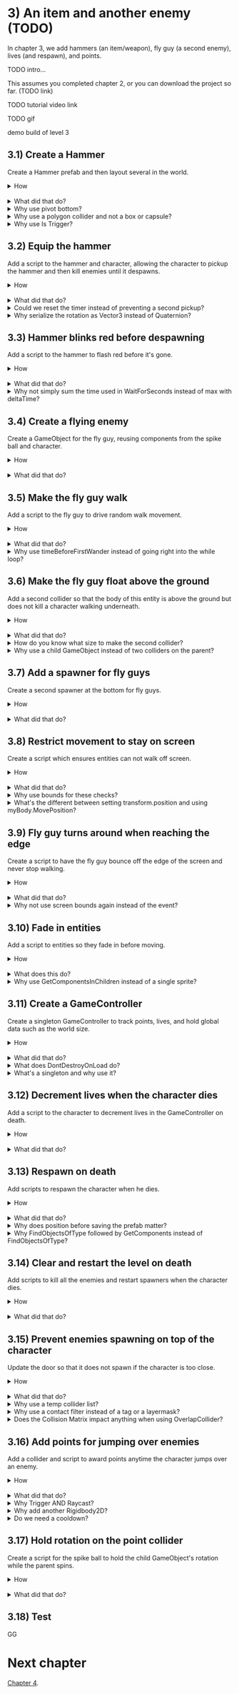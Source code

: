 # 3) An item and another enemy (TODO)

In chapter 3, we add hammers (an item/weapon), fly guy (a second enemy), lives (and respawn), and points. 

TODO intro...

This assumes you completed chapter 2, or you can download the project so far. (TODO link)

TODO tutorial video link

TODO gif

demo build of level 3


## 3.1) Create a Hammer

Create a Hammer prefab and then layout several in the world.

<details><summary>How</summary>

 - Change the sprite's pivot to Bottom. We are using **Hammer**.
 - Add to the world and scale (to about .2).
 - Add a **PolygonCollider2D**:
   - Check Is Trigger.
 - Create a prefab.
 - Add several Hammers and lay them out for the level.

<hr></details><br>
<details><summary>What did that do?</summary>

We sized the hammer to be about as large as the character.  You could go larger or smaller if you think that looks better.  

However we are using a polygon collider, which outlines the sprite art. In order for the hammer to kill an enemy later on, the hammer needs to make contact with the enemy before the character's body does.  If the hammer is too small, the character may start dieing instead.

<img src="http://i.imgur.com/mfrIum0.png" width=300px /> 

3 were placed around the level.  Add as many as you'd like, but when positioning be sure that the hammer is in a location the player can get too.  It's frustrating for players if they see a hammer but can't ever reach it.

Picking up the hammer and killing enemies with it is covered in the next sections.

<hr></details>
<details><summary>Why use pivot bottom?</summary>

We will be equipting the hammer on the character and have him swing.  Moving the pivot point to bottom sets it to approximitally where the character will grip the hammer.  

When rotating the hammer for a swing, the bottom pivot causes the bottom of the handle to keep its position while the hammer's head swings.  The default middle pivot would create equal motion at the hammer's head and the base of the hammer's handle.

<img src="http://i.imgur.com/UUoyqJ3.gif" width=300px />

<hr></details>
<details><summary>Why use a polygon collider and not a box or capsule?</summary>

You could.  

The hammer's shape does not match either a Box or Capsule collider.  If you were to use one of those, the difference between the collider and the sprite art could be great enough that collisions in the game feel wrong.  e.g. you may miss picking up a hammer you thought you got or not kill an enemy you clearly hit.

The hammer's shape could be approximated well by using 2 box colliders.  A polygon collider does require more processing time, although not a significant difference, so this may be a potential optimization worth the tradeoff sacraficing some percision on collisions.  

<hr></details>
<details><summary>Why use Is Trigger?</summary>

When the character jumps for the hammer to pick it up, we do not want the character to bounce off of it.  The collider used on the hammer when the hammer is a pick up item shouldn't respond to anything expect equipting when the character touches it.  This is best achieved with 'Is Trigger'.

<hr></details>


## 3.2) Equip the hammer

Add a script to the hammer and character, allowing the character to pickup the hammer and then kill enemies until it despawns.

<details><summary>How</summary>

 - Create script Code/Components/Weapons/**WeaponHolder**:

```csharp
using UnityEngine;

public class WeaponHolder : MonoBehaviour
{
  public GameObject currentWeapon;
}
```

 - Add **WeaponHolder** to the character.
 - Create script Code/Components/Weapon/**Hammer**:

```csharp
using UnityEngine;

public class Hammer : MonoBehaviour
{
  [SerializeField]
  Vector2 positionWhenEquip = new Vector2(.214f, .17f);

  [SerializeField]
  Vector3 rotationWhenEquipInEuler = new Vector3(0, 0, -90);

  [SerializeField]
  MonoBehaviour[] componentListToEnableOnEquip;

  WeaponHolder currentHolder;

  protected void OnDestroy()
  {
    if(currentHolder != null)
    {
      currentHolder.currentWeapon = null;
    }
  }

  protected void OnTriggerEnter2D(
    Collider2D collision)
  {
    WeaponHolder holder = collision.GetComponent<WeaponHolder>();
    if(holder != null && currentHolder == null && holder.currentWeapon == null)
    {
      currentHolder = holder;
      currentHolder.currentWeapon = gameObject;

      transform.SetParent(currentHolder.transform);
      transform.localPosition = positionWhenEquip;
      transform.localRotation = Quaternion.Euler(rotationWhenEquipInEuler);

      for(int i = 0; i < componentListToEnableOnEquip.Length; i++)
      {
        MonoBehaviour component = componentListToEnableOnEquip[i];
        component.enabled = true;
      }
    }
  }
}
```
 - Select the Hammer prefab:
   - Add **SuicideIn**:
     - Set the Time Till Death to 10.
     - Disable the component.
   - Add **KillOnContactWith**:
     - Configured for layer 'Enemy'.
     - Disable the component.
   - Add **Hammer**:
     - Add SuicideIn and KillOnContactWith to the list 'To Enable On Equip'.
 - Select the SpikeBall prefab:
   - Add **DeathEffectSpawn** configured to use the explosion prefab.

<hr></details><br>
<details><summary>What did that do?</summary>

We create a weapon holder component to ensure we don't hold more than one weapon at a time.  When the weapon despawns (i.e. OnDestroy), we free up the character's weapon holder so it can pick up another.

When the character picks up a hammer, the hammer becomes a child of the character GameObject.  The hammer is then given a local position and rotation which represents where to grip the hammer relative to the character's feet (because the character has a bottom pivot point).  

When the hammer is equip, a list of components are enabled.  We use use this to make the necessary changes to switch this from a pickup item to a limited time killing machine.  

 - SuicideIn creates a timer till despawn.
 - KillOnContactWith enables killing enemies, previously disabled because it would be usual for the hammer as a pickup item to kill passers by.

When you modify the hammer prefab, all the objects in the world automatically get updated as well.  If you prefer to work with GameObjects in the scene, you can modify any one hammer and then click 'Apply' to save the changes to the prefab.

<hr></details>
<details><summary>Could we reset the timer instead of preventing a second pickup?</summary>

Yes, in fact that would better match how most games would implement this feature.  There are various ways, as always, to achieve this. For example when the character touches a second hammer, you could:

 - Destroy the first and then simply allow the second to play out.  However the animation of the hammer swing may visibly skip.
 - Reset the SuicideIn countdown and Destroy the second hammer.

<hr></details>
<details><summary>Why serialize the rotation as Vector3 instead of Quaternion?</summary>

Quaternions are confusing for people.  This is why the Transform rotation is modified in the Inspector as an Euler.  Unfortunately when you ask Unity to expose a Quaternion in the Inspector it appears as X, Y, Z, W and not the Euler X, Y, Z like they did for the Transform.

You could switch to Quaternion, and it would be slightly more performant that way.  But I recommend using Euler, in case you ever want to modify the rotation used.

<hr></details>



## 3.3) Hammer blinks red before despawning

Add a script to the hammer to flash red before it's gone.

<details><summary>How</summary>

 - Create script Code/Components/Death/**DeathEffectFlash**:

```csharp
using System.Collections;
using UnityEngine;

public class DeathEffectFlash : DeathEffect
{
  [SerializeField]
  float lengthToFlashFor = 5;

  [SerializeField]
  float timePerColorChange = .75f;

  [SerializeField]
  float colorChangeTimeFactorPerFlash = .85f;

  public override float timeUntilObjectMayBeDestroyed
  {
    get
    {
      return lengthToFlashFor;
    }
  }

  public override void PlayDeathEffects()
  {
    StartCoroutine(FlashToDeath());
  }

  IEnumerator FlashToDeath()
  {
    SpriteRenderer[] spriteList = GetComponentsInChildren<SpriteRenderer>();
    float timePassed = 0;
    bool isRed = false;
    while(timePassed < lengthToFlashFor)
    {
      spriteList.SetColor(isRed ? Color.red : Color.white);
      isRed = !isRed;

      yield return new WaitForSeconds(timePerColorChange);
      timePerColorChange = Mathf.Max(Time.deltaTime, timePerColorChange);
      timePassed += timePerColorChange;
      timePerColorChange *= colorChangeTimeFactorPerFlash;
    }
  }
}
```

 - Add **DeathEffectFlash** to the hammer prefab, (it should automatically add DeathEffectManager as well).

<hr></details><br>
<details><summary>What did that do?</summary>

DeathEffectFlash will start when another component triggers death on the GameObject (using DeathEffectManager).  Over a period of time the sprite will flash red faster and faster until the object dies.  

This is added to the hammer and the effect begins when SuicideIn's time completes.  When configuring the length of time a player has the hammer for, sum the SuicideIn time as well as the length to flash for configured in DeathEffectFlash.

The other fields in DeathEffectFlash may be used to control how quickly flash occurs as well as how it accelerates over time.  You could play with these values or modify the formula use in FlashToDeath to create your own effect.

<hr></details>
<details><summary>Why not simply sum the time used in WaitForSeconds instead of max with deltaTime?</summary>

In the following example, we are requesting the coroutine sleep for a period of time:

```csharp
yield return new WaitForSeconds(timePerColorChange);
timePerColorChange = Mathf.Max(Time.deltaTime, timePerColorChange);
```

Unity does not make any guarantee that the amount of time before the coroutine resumes aligns with the wait time requested.  If we request a near zero time to wait, Unity will wait for a single frame -- we want to ensure that the effect progresses by at least that amount of time as well.

Additionally, this simplistic algorithm may drive the variable timePerColorChange to zero.  If that number got small enough, the loop would never terminate.  Ensuring that we progress by at least deltaTime each frame ensures that the loop will end.

Alternatively this method could be rewritten to use Time.timeSinceLevelLoaded.  With that we do not need to sum each itteration but instead can make decisions based off of the current time vs the time the effect began.

<hr></details>



## 3.4) Create a flying enemy

Create a GameObject for the fly guy, reusing components from the spike ball and character.  

<details><summary>How</summary>

 - Select **spritesheet_jumper_30**, **84**, and **90** and drag them into the Hierarchy, creating Assets/Animations/**FlyGuyWalk**.
   - Set Order in Layer to 1.
 - Add the sprite to a parent GameObject named "FlyGuy":
   - Set the Layer for FlyGuy to 'Enemy'.
   - Add a **Rigidbody2D**:
     - Freeze the Z rotation.
   - Add a **CapsuleCollider2D**:
     - Adjust the size to fit the sprite's body.

<img src="http://i.imgur.com/d1lxoEj.png" width=150px />

 - Select FlyGuy:
   - Add **DeathEffectSpawn**:
     - Configure it to use the explosion prefab.
   - Add **KillOnContactWith**:
     - Set the layermask to Player.

<hr></details><br>
<details><summary>What did that do?</summary>

The fly guy animation we created simply kicks its feet around.  We are not going to do anything more with this animation in this tutorial.  But you could use some of the same techniques we did for the character if you want to improve the experience.

The rigidbody and collider enables physics and allows them to stay on platforms.  We freeze the z rotation so the fly guy does not fall over.

The collider, layer, and KillOnContactWith replicates the configuration we used for the spike ball to kill the character on contact.

DeathEffectSpawn creates an explosion when the fly guy is hit by a hammer.

<hr></details>


## 3.5) Make the fly guy walk

Add a script to the fly guy to drive random walk movement.

<details><summary>How</summary>

 - Create script Code/Compenents/Movement/**WanderWalkController**:

```csharp
using System.Collections;
using UnityEngine;

[RequireComponent(typeof(WalkMovement))]
public class WanderWalkController : MonoBehaviour
{
  [SerializeField]
  float timeBeforeFirstWander = 10;

  [SerializeField]
  float minTimeBetweenReconsideringDirection = 1;

  [SerializeField]
  float maxTimeBetweenReconsideringDirection = 10;

  WalkMovement walkMovement;

  protected void Awake()
  {
    walkMovement = GetComponent<WalkMovement>();
  }

  protected void Start()
  {
    StartCoroutine(Wander());
  }

  IEnumerator Wander()
  {
    walkMovement.desiredWalkDirection = 1;
    yield return new WaitForSeconds(timeBeforeFirstWander);

    while(true)
    {
      SelectARandomWalkDirection();
      float timeToSleep = UnityEngine.Random.Range(
        minTimeBetweenReconsideringDirection,
        maxTimeBetweenReconsideringDirection);
      yield return new WaitForSeconds(timeToSleep);
    }
  }

  void SelectARandomWalkDirection()
  {
    walkMovement.desiredWalkDirection
      = UnityEngine.Random.value <= .5f ? 1 : -1;
  }
}
```

 - Add **WanderWalkController** to the FlyGuy (it should automatically add WalkMovement as well).

<hr></details><br>
<details><summary>What did that do?</summary>

WanderWalkController is a controller to drive the WalkMovement component, similar to how the PlayerController does.  

The PlayerController reads input from the keyboard (or controller) and feeds that to WalkMovement.  WanderWalkController uses RNG to effectively do the same, simulating holding the right or left button.

WanderWalkController will always request movement either left or right.  It starts by going right for a period of time and then chooses directions randomly.  You could extend this logic to have the fly guy occasionally stand in the same place for a moment before continuing on.

You can configure the walk speed by modifying the WalkMovement component's 'Walk Speed'.

Note that at the moment fly guys will walk right off the screen.  This will be addressed soon.

<hr></details>
<details><summary>Why use timeBeforeFirstWander instead of going right into the while loop?</summary>

When the fly guy first spawns in the bottom left of the world, we always want those enemies to walk to the right.  It would look strange for the enemies to go left and promptly hit the side of the screen before turning around.

When the coroutine starts, we tell WalkMovement to go right and then wait a period of time.  The time we wait before entering the while loop should be configured to be long enough for fly guys to reach the first ladder -- maybe even longer.

<hr></details>

## 3.6) Make the fly guy float above the ground

Add a second collider so that the body of this entity is above the ground but does not kill a character walking underneath.

<details><summary>How</summary>

 - Create a Layer for "Feet".
   - Update the Physics 2D collision matrix to:
     - Disable Feet / Player.
     - Disable Feet / Enemy.
     - Disable Feet / Feet.
 - Add an empty GameObject as a child under the FlyGuy.  
   - Name it "Feet".
   - Assign its Layer to Feet.
   - Add a **CircleCollider2D** 
     - Set the radius to .1
     - Position it a little below the sprite.

<img src="http://i.imgur.com/BPohw5V.png" width=150px />

<hr></details><br>
<details><summary>What did that do?</summary>

The second collider we added is configured to collide with platforms but not with the character or other entities.  This allows it to prop up the fly guy, making it hover above the ground.  

We don't want the 'feet' to collide with the character because later in the tutorial we will be adding ladders.  While the fly guy is on a ladder, the character can walk underneath.  If the feet could hit the character he may die unexpectedly.

<hr></details>
<details><summary>How do you know what size to make the second collider?</summary>

It does not matter much.  This second collider's only purpose is to ensure that the fly guy hovers above the ground.  So in a sense, we only need a single pixel to represent the correct Y position for Unity physics to use -- represented by the bottom of this circle collider.

Unity physics by default uses discrete collisions instead of continous. 

 - Discrete means that each FixedUpdate, collisions are considered for the object's current position.
 - Continues means that each FixedUpdate, collisions consider the entire path the object has taken since the last FixedUpdate.

Discrete is is the default because it is more performant.  However Discrete is also less accurate. 

When a collider is too small, collisions may be missed entirely as the object changes from a little above to a little below an obstacle. e.g. this is a common problem when shooting, bullets may start to travel through walls instead of hitting them.

The collider may also be too large, causing our fly guy to continue standing on a platform when they should have fallen off the edge.

<hr></details>
<details><summary>Why use a child GameObject instead of two colliders on the parent?</summary>

You could opt to do this using just one GameObject instead.

We are using a child GameObject for the fly guy's feet in order to simplify future components.  Specifically we will be created a FloorDetector which will need to know which collider represents the bottom of the object. 

<hr></details>

## 3.7) Add a spawner for fly guys

Create a second spawner at the bottom for fly guys.

<details><summary>How</summary>

 - Drag in **spritesheet_tiles_43** and then drag in **47**.
   - Set Order in Layer to -2.
 - Add them to a parent named "Door":
   - Scale up the size of the door to about (1.5, 1.5, 1.5).
   - Move the door to the bottom left of the level and position its Y so that the midpoint of the Door approximitally aligns with the midpoint of the FlyGuy (at the height we would want it to spawn).

<img src="http://i.imgur.com/EjVJkZ4.gif" width=300px />

 - Move the sprite for the top into position, then vertex snap the bottom.

<img src="http://i.imgur.com/SF57oFs.gif" width=150px />

 - Create a prefab for 'FlyGuy' and delete the GameObject.
 - Select the Door and add **Spawner**:
   - Assign FlyGuy as the thing to spawn.
   - Change the initial wait time to 10.

<hr></details><br>
<details><summary>What did that do?</summary>

We added a sprite representing the area where fly guys will spawn from.  

For simplicity in the Spawner component, the position emenies appear at is the center of the Spawner's GameObject.  We attempt to position this for the fly guy, and then adjust the door sprites' positions to fit the visible space.

The Spawner added should start to spawn fly guys periodically after about 10 seconds into the level.

Note that if the character stands still at the level start, a fly guy will spawn and kill him.  This will be corrected later.

<hr></details>


## 3.8) Restrict movement to stay on screen

Create a script which ensures entities can not walk off screen.

<details><summary>How</summary>

 - Create script Code/Components/Movement/**KeepOnScreen**:

```csharp
using System;
using UnityEngine;

[RequireComponent(typeof(Rigidbody2D))]
public class KeepOnScreen : MonoBehaviour
{
  Rigidbody2D myBody;

  public event Action onAttemptToLeaveScreen;

  protected void Awake()
  {
    myBody = GetComponent<Rigidbody2D>();
  }

  protected void FixedUpdate()
  {
    Bounds screenBounds = GameController.instance.screenBounds;
    if(screenBounds.Contains(transform.position) == false)
    {
      transform.position =
        screenBounds.ClosestPoint(transform.position);
      if(onAttemptToLeaveScreen != null)
      {
        onAttemptToLeaveScreen();
      }
    }
  }
}
```

 - Add **KeepOnScreen** to both the character and fly guy prefabs.

<hr></details><br>
<details><summary>What did that do?</summary>

When the GameObject attempts to move off screen, this script will teleport them back to the nearest on screen location.  Since this is checked every FixedUpdate, the teleporting effect does not cause popping on the screen.  Typically this has the impact of undoing the move which would have occurred if not for this script.

When a GameObject is teleported by this script, an event is fired.  This event allows other components to add additional logic to be executed when an entity attempts to leave the screen.  For example, in the next section we will be asking the fly guy to turn around and start walking the other way.

<hr></details>
<details><summary>Why use bounds for these checks?</summary>

There are a few ways you could check for an entity walking off the edge of the screen.  I choose to use the Unity bounds struct because it has methods which make the rest of this component easy.  Specifically:

 - Contains: Check if the current position is on the screen.
 - ClosestPoint: Return the closest point on screen for the entity, used when it is off-screen to teleport it back.

<hr></details>
<details><summary>What's the different between setting transform.position and using myBody.MovePosition?</summary>

Updates to the Transform directly will teleport your character immediatelly and bypass all physics logic.  

Using the rigidbody.MovePosition method will interpellate (i.e. smoothly transition) the object to its new postion and give consideration to other forces on that object.  It's very fast, but if you try and watch closely, MovePosition may animate a few frames on the way to the target position instead of going there immediatelly.

We are not suggesting one approach should always be used over the other - consider the use case and how you want your game to feel, sometimes teleporting is exactly the feature you're looking for.  

Be careful when you change position using either of these methods as opposed to using forces on the rigidbody.  It's possible that you teleport right into the middle of another object.  The next frame, Unity will try to react to that collision state and this may result in objects popping out in strange ways.

In this component we are setting transform.position for the teleport effect.  If rigidbody.MovePosition was used instead, occasionally issues may arrise as MovePosition competes with other forces on the object.

</details>

## 3.9) Fly guy turns around when reaching the edge

Create a script to have the fly guy bounce off the edge of the screen and never stop walking.

<details><summary>How</summary>

 - Create script Code/Components/Movement/**BounceOffScreenEdges**:

```csharp
using System;
using System.Collections.Generic;
using System.Runtime.Serialization;
using UnityEngine;

[RequireComponent(typeof(KeepOnScreen))]
[RequireComponent(typeof(WalkMovement))]
public class BounceOffScreenEdges : MonoBehaviour
{
  WalkMovement walkMovement;

  protected void Awake()
  {
    walkMovement = GetComponent<WalkMovement>();
  }

  protected void Start()
  {
    KeepOnScreen keepOnScreen = GetComponent<KeepOnScreen>();
    keepOnScreen.onAttemptToLeaveScreen 
      += KeepOnScreen_onAttemptToLeaveScreen;
  }

  void KeepOnScreen_onAttemptToLeaveScreen()
  {
    walkMovement.desiredWalkDirection
      = -walkMovement.desiredWalkDirection;
  }
}
```

 - Add **BounceOffScreenEdges** to the FlyGuy prefab.

<hr></details><br>
<details><summary>What did that do?</summary>

This component leverages the KeepOnScreen component to know when the entity attempts to walk off screen.  When hitting the edge, this will flip the entities desired walk direction causing it to start walking the opposite way.

<hr></details>
<details><summary>Why not use screen bounds again instead of the event?</summary>

2 reasons.

Encourage reuse.  If our definition of leaving the screen changes, it would be best if that was contained in a single script.  For example, ATM half of the entity's body goes off screen before we consider it to be out of bounds.  We may want to change that in the future to use the entity's collider bounds to ensure that the entire body stays visible.

It may not work reliably.  If both components checked screen bounds independently, the result may differ depending on which of those components executed first.  For example, KeepOnScreen may teleport you back on screen and then BounceOffScreenEdges would not consider you out of bounds (and therefore not turn you around.)  You could make this work by modifying the 'Script Execution Order', but I prefer reusing the KeepOnScreen component.

<hr></details>

## 3.10) Fade in entities

Add a script to entities so they fade in before moving.

<details><summary>How</summary>

 - Create script Code/Utils/**SpriteExtensions**:

```csharp
using UnityEngine;

public static class SpriteExtensions
{
  public static void SetColor(
    this SpriteRenderer[] spriteList,
    Color color)
  {
    for(int i = 0; i < spriteList.Length; i++)
    {
      SpriteRenderer sprite = spriteList[i];
      sprite.color = color;
    }
  }

  public static void SetAlpha(
    this SpriteRenderer[] spriteList,
    float alpha)
  {
    for(int i = 0; i < spriteList.Length; i++)
    {
      SpriteRenderer sprite = spriteList[i];
      Color originalColor = sprite.color;
      sprite.color = new Color(originalColor.r, originalColor.g, originalColor.b, alpha);
    }
  }
}
```

 - Create script Code/Compenents/Life/**FadeInThenEnable**:

```csharp
using System.Collections;
using UnityEngine;

public class FadeInThenEnable : MonoBehaviour
{
  [SerializeField]
  float timeTillEnabled;

  [SerializeField]
  MonoBehaviour[] componentsToEnable;

  protected void Start()
  {
    StartCoroutine(FadeIn());
  }

  IEnumerator FadeIn()
  {
    SpriteRenderer[] spriteList
      = gameObject.GetComponentsInChildren<SpriteRenderer>();

    float timePassed = 0;
    while(timePassed < timeTillEnabled)
    {
      float percentComplete = timePassed / timeTillEnabled;
      spriteList.SetAlpha(percentComplete);

      yield return 0;

      timePassed += Time.deltaTime;
    }
    spriteList.SetAlpha(1);

    for(int i = 0; i < componentsToEnable.Length; i++)
    {
      MonoBehaviour component = componentsToEnable[i];
      component.enabled = true;
    }
  }
}
```

 - Disable the character's PlayerController component.

<img src="http://i.imgur.com/5WtzPmv.png" width=300px />

 - Select the Character and add **FadeInThenEnable**:
   - Expand 'Components to Enable'.
   - Set 'Size' to 1 and then hit tab for the list to update.
   - Drag/drop the PlayerController into the list as 'Element 0'.

<img src="http://i.imgur.com/hrXMt1f.gif" width=300px />

 - Select the FlyGuy prefab:
   - Disable the WanderWalkController.
   - Add FadeInThenEnable:
     - Assign WanderWalkController to the Components to Enable list.
 - Select the Hammer prefab:
   - Add FadeInThenEnable (nothing needed in the to enable list).

<hr></details><br>
<details><summary>What does this do?</summary>

SpriteExtensions is a class containing extension methods for modifying the color and alpha of sprites.  This is not necessary, but used to simplify any components updating sprite colors.

The FadeInThenEnable script smoothly transitions the alpha from 0 (hidden) to 1 (visible) and then enables a list of components configured for that GameObject.

FadeInThenEnable is added to the Character and we disable the PlayerController to prevent any input such as walk or jump until complete.

On the FlyGuy we disable wander movemenent until complete.

For the Hammer, we could disable the Hammer component (preventing pickup) but it is unnecessary since the character can't move.

<hr></details>
<details><summary>Why use GetComponentsInChildren instead of a single sprite?</summary>

Flexibility.  Some use cases would work with GetComponent or GetComponentInChildren.  We get all the sprites in this GameObject and its children, and then updatem all so if something is composed of multiple sprites this script just works. 

<hr></details>



## 3.11) Create a GameController 

Create a singleton GameController to track points, lives, and hold global data such as the world size.

<details><summary>How</summary>

 - Create script Code/Compenents/Controllers/**GameController**:

```csharp
using System;
using UnityEngine;

public class GameController : MonoBehaviour
{
  public static GameController instance;

  public event Action onLifeCounterChange;

  [SerializeField] 
  int _lifeCounter = 3; 

  public int lifeCounter
  {
    get
    {
      return _lifeCounter;
    }
    set
    {
      _lifeCounter = value;
      if(onLifeCounterChange != null)
      {
        onLifeCounterChange();
      }
    }
  }

  int originalLifeCount;

  public int points;

  public Bounds screenBounds
  {
    get; private set;
  }

  protected void Awake()
  {
    if(instance != null)
    {
      Destroy(gameObject);
      return;
    }

    instance = this;
    originalLifeCount = lifeCounter;

    Camera camera = Camera.main;
    Vector2 screenSize = new Vector2(
      (float)Screen.width / Screen.height,
      1);
    screenSize *= camera.orthographicSize * 2;
    screenBounds = new Bounds(
      (Vector2)camera.transform.position,
      screenSize);

    DontDestroyOnLoad(gameObject);
  }
}
```

  - Create a new GameObject named "GameController":
    - Add the **GameController** component.

<hr></details><br>
<details><summary>What did that do?</summary>

GameController holds the player's life count and points.  It uses DontDestroyOnLoad to maintain data between scenes (e.g. level 1 to level 2). And it's a singleton for easy access by other components.

We store the original life count so that we can add a feature later to reset when the player starts a new game.

An event, onLifeCounterChange, allows other components to react to the number of lives changing.

ScreenBounds was included in this class for other components to leverage without having to calculate the value multiple times.

<hr></details>
<details><summary>What does DontDestroyOnLoad do?</summary>

DontDestroyOnLoad is a Unity method which marks a GameObject as independent from the scene you are in.  This means when we change scenes, the GameObject is not destroyed like everything else in the scene.

While in play mode, Unity moves the GameObject to a DontDestroyOnLoad section in the Hierarchy.

In order to simplify development, we will be putting a GameController GameObject in every scene -- as opposed to defining one in the world, maybe at the Main Menu or in Level 1 only.  This way when we test a specific scene, such as level 2, the GameController is available.  

To ensure only one GameController at a time, in Awake we destroy the extra GameController if one is already available.

<hr></details>
<details><summary>What's a singleton and why use it?</summary>

Singleton is a common design pattern.  When there is only going to be one of something, the singleton pattern provides an easy way of accessing that object from other scripts -- a public static 'instance'.

You could have used GameObject.Find (or one of its variations) instead.  Since several components will be accessing the GameController, using singleton here simplifies the code and improves performance a bit.

<hr></details>


## 3.12) Decrement lives when the character dies

Add a script to the character to decrement lives in the GameController on death.

<details><summary>How</summary>

 - Create script Code/Compenents/Death/**DeathEffectDecrementLives**:

```csharp
public class DeathEffectDecrementLives : DeathEffect
{
  public override float timeUntilObjectMayBeDestroyed
  {
    get
    {
      return 0;
    }
  }

  public override void PlayDeathEffects()
  {
    GameController.instance.lifeCounter--;
  }
}
```

 - Add **DeathEffectDecrementLives** to the Character.

<hr></details><br>
<details><summary>What did that do?</summary>

When the character dies, the life count goes down by one.  You can test this by looking at the life count go down in the GameController component (the value in the Inspector will update in real-time).

<hr></details>


## 3.13) Respawn on death

Add scripts to respawn the character when he dies.

<details><summary>How</summary>

TODO replace with an abstract parent patern instead!!



 - Create script Code/Compenents/Death/**ICareWhenPlayerDies**:

```csharp
public interface ICareWhenPlayerDies
{
  void OnPlayerDeath();
}
```
 - Create script Code/Compenents/Controllers/**LevelManager**:

```csharp
using System.Collections;
using UnityEngine;
using UnityEngine.SceneManagement;

public class LevelManager : MonoBehaviour
{
  [SerializeField]
  GameObject playerPrefab;

  protected bool isGameOver;
  
  protected void Start()
  {
    GameController.instance.onLifeCounterChange 
      += Instance_onLifeCounterChange;
    Instantiate(playerPrefab);
  }

  protected void OnDestroy()
  {
    GameController.instance.onLifeCounterChange 
      -= Instance_onLifeCounterChange;
  }

  void Instance_onLifeCounterChange()
  {
    if(isGameOver)
    {
      return;
    }

    if(GameController.instance.lifeCounter <= 0)
    {
      isGameOver = true;
      YouLose();
    }
    else
    {
      RestartLevel();
    }
  }

  public void YouWin()
  {
    if(isGameOver == true)
    { 
      return;
    }

    isGameOver = true;

    // TODO
  }

  void RestartLevel()
  {
    GameObject[] gameObjectList = GameObject.FindObjectsOfType<GameObject>();
    for(int i = 0; i < gameObjectList.Length; i++)
    {
      ICareWhenPlayerDies[] careList = gameObjectList[i].GetComponents<ICareWhenPlayerDies>();
      for(int j = 0; j < careList.Length; j++)
      {
        ICareWhenPlayerDies care = careList[j];
        care.OnPlayerDeath();
      }
    }
    Instantiate(playerPrefab);
  }
  
  void YouLose()
  {
    // TODO
  }
}
```

 - Select the Character GameObject:
   - Position it over the door.
   - Create a prefab for the Character.
   - Delete the GameObject.
 - Add a GameObject named "LevelManager":
   - Assign the character prefab.

<hr></details><br>
<details><summary>What did that do?</summary>

The LevelManager is going to be responsible for starting and restarting a level.  It does this by instantiating a player and then broadcasting to other interested components that the level is restarting, via ICareWhenPlayerDies.

The LevelManager knows when a player dies by subscribing the life count in the GameController.  When the lives go down, we push the event to all components which implement ICareWhenPlayerDies.

Any component may implement ICareWhenPlayerDies to receive this event and perform whatever action is appropriate.  For example, enemies should die so we can have a clear level when the player respawns.

The LevelManager also has placeholders for completing the level as well as for when the player is out of lives.

At the moment we do not a sequence which ends the game, so if the life count goes negative you stop spawning but the game never ends.

<hr></details>
<details><summary>Why does position before saving the prefab matter?</summary>

As a simplification, when the GameController spawns in the Character, we reuse the prefabs Transform position (and rotation/scale).  This is the default behaviour when you Instantiate from a prefab.

To be more flexible, we could have a default position for the Character defined somewhere for that level - allowing the spawn location to vary level to level.  

<hr></details>
<details><summary>Why FindObjectsOfType<GameObject> followed by GetComponents instead of FindObjectsOfType<ICareWhenPlayerDies>?</summary>

Unity does not support FindObjectsOfType by interface.  This is unexpected because they do support GetComponentsInChildren by interface (and similiar methods).  

As a workaround, we are getting every GameObject and then checking for components on each that implement ICareWhenPlayerDies.

This is not a performant solution.  However the use case is also one which does not occur often, so the performance hit should be fine.  

If we needed to do something similiar frequently (e.g. every frame), we would want to add caching or take a completely different approach.

<hr></details>


## 3.14) Clear and restart the level on death

Add scripts to kill all the enemies and restart spawners when the character dies.

<details><summary>How</summary>

 - Create script Code/Components/Death/**SuicideWhenPlayerDies**:

```csharp
using UnityEngine;

public class SuicideWhenPlayerDies : MonoBehaviour, ICareWhenPlayerDies
{
  void ICareWhenPlayerDies.OnPlayerDeath()
  { 
    Destroy(gameObject);
  }
}
```

 - Add **SuicideWhenPlayerDies** to the FlyGuy and the SpikeBall prefabs.
 - Update the 'Spawner' script as follows (or copy/paste TODO link):

<details><summary>Existing code</summary>

```csharp
using System;
using System.Collections;
using UnityEngine;

/// <summary>
/// Instantiates a prefab at this object's location 
/// periodically.
/// </summary>
public class Spawner : MonoBehaviour
```

</details>

```csharp
  , ICareWhenPlayerDies 
```

<details><summary>Existing code</summary>

```csharp
{
  [SerializeField]
  GameObject thingToSpawn;

  [SerializeField]
  float initialWaitTime = 2;

  [SerializeField]
  float minTimeBetweenSpawns = .5f;

  [SerializeField]
  float maxTimeBetweenSpawns = 10;

  protected void Start()
  {
    StartCoroutine(SpawnEnemies());
  }
```

</details>

```csharp
  void ICareWhenPlayerDies.OnPlayerDeath() 
  {
    StopAllCoroutines();
    StartCoroutine(SpawnEnemies());
  }
```

<details><summary>Existing code</summary>

```csharp
  IEnumerator SpawnEnemies()
  {
    yield return new WaitForSeconds(initialWaitTime);

    while(true)
    {
      Instantiate(
        thingToSpawn, 
        transform.position, 
        Quaternion.identity);

      float sleepTime = UnityEngine.Random.Range(
        minTimeBetweenSpawns, 
        maxTimeBetweenSpawns);
      yield return new WaitForSeconds(sleepTime);
    }
  }
}
```

</details>

<hr></details><br>
<details><summary>What did that do?</summary>

The SuicideWhenPlayerDies component can be added to any GameObject to have it destroy itself when the player dies.  We use this on the FlyGuy and SpikeBall to clear enemies from the screen before respawning the Character.

SuicideWhenPlayerDies uses Destroy, bypassing any DeathEffects.  We do this instead of using the DeathEffect pattern because we don't want a bunch of explosions spawning.

The spawner also implements ICareWhenPlayerDies, restarting the SpawnEnemies coroutine.  We restart the spawner so that any initial wait time is executed again as well.  Additionally we may want to extend the spawner logic to do something like spawn faster the longer the player has been alive, which can also easily be reset by restarting the coroutine.

<hr></details>


## 3.15) Prevent enemies spawning on top of the character

Update the door so that it does not spawn if the character is too close.

<details><summary>How</summary>

 - Select the Door:
   - Add a **BoxCollider2D**:
     - Check 'Is Trigger'.
     - Size it to cover the entrance area.

<img src="http://i.imgur.com/Jq4rU93.png" width=300px />

 - Update the 'Spawner' script with the following (or copy/paste TODO link):

<details><summary>Existing code</summary>

```csharp
using System;
using System.Collections;
using UnityEngine;

public class Spawner : MonoBehaviour, ICareWhenPlayerDies
{
  [SerializeField]
  GameObject thingToSpawn;

  [SerializeField]
  float initialWaitTime = 2;

  [SerializeField]
  float minTimeBetweenSpawns = .5f;

  [SerializeField]
  float maxTimeBetweenSpawns = 10;
```

</details>

```csharp  
  [SerializeField]
  ContactFilter2D contactFilter;

  Collider2D safeZoneCollider;

  Collider2D[] tempColliderList = new Collider2D[1];
  
  protected void Awake()
  {
    safeZoneCollider = GetComponent<Collider2D>();
  }
```

<details><summary>Existing code</summary>

```csharp
  protected void Start()
  {
    StartCoroutine(SpawnEnemies());
  }

  void ICareWhenPlayerDies.OnPlayerDeath()
  {
    StopAllCoroutines();
    StartCoroutine(SpawnEnemies());
  }

  IEnumerator SpawnEnemies()
  {
    yield return new WaitForSeconds(initialWaitTime);

    while(true)
    {
```

</details>

```csharp
      if(safeZoneCollider == null 
        || safeZoneCollider.OverlapCollider(contactFilter, tempColliderList) == 0)
      {
```

<details><summary>Existing code</summary>

```csharp
        Instantiate(
          thingToSpawn,
          transform.position,
          Quaternion.identity);
```

</details>

```csharp
      }
```

<details><summary>Existing code</summary>

```csharp
      float sleepTime = UnityEngine.Random.Range(
        minTimeBetweenSpawns,
        maxTimeBetweenSpawns);
      yield return new WaitForSeconds(sleepTime);
    }
  }
}
```

</details>

 - Select the EvilCloud and under the Spawner component:
   - Check 'Use Layer Mask'.
   - Set the 'Layer Mask' to Player.

<img src="http://i.imgur.com/9oHr63R.png" width=150px />

<hr></details><br>
<details><summary>What did that do?</summary>

The collider we added defines the area to check for the character before allowing a spawn to happen.  We make this large enough to cover the entire entrance area so that there is never a fly guy which spawns in and instantly kills the character - leaving the player feeling cheated.

In script, we check for the character by using OverlapCollider.  This is an on-demand way to check for objects in the area.  We could have choosen to use OnTriggerEnter and OnTriggerExit instead - this approach was choosen both because it's simple and works well for this use case, and because it exposes us to multiple different techniques during this tutorial.

<hr></details>
<details><summary>Why use a temp collider list?</summary>

For performance reasons, the OverlapCollider method from Unity takes an array and then adds data to it -- as opposed to returning an array with the data requested (as they do for calls such as GetComponents).  They do this because calls like this may occur frequently and the overhead of creating a new array each time may become a bottleneck.

We create the array once and then pass the same one everytime we make the call to OverlapCollider.

For this component, we don't actually need the data itself.  We only want to know if any objects overlap or not.  For this reason, we never read anything from the tempColliderList -- we only consider the number of results (the return value for that method).

Unity also uses the array we pass in to define the max number of results it should discover.  That is why our temp array has a length of 1 and not 0.

<hr></details>
<details><summary>Why use a contact filter instead of a tag or a layermask?</summary>

You could but it may change how we interact with Unity here.  OverlapCollider answers our question of if the character is in the area, and it accepts a ContactFilter2D.

ContactFilter2D may be used to filter results on various dimensions when making calls such as OverlapCollider.  LayerMask is the only one we are interested in here.

<hr></details>
<details><summary>Does the Collision Matrix impact anything when using OverlapCollider?</summary>

No.  The collision matrix as defined under the Physics 2D settings only impacts the real-time collisions from Unity.  Calls such as OverlapCollider do not assume the same restrictions that may have been applied in the collision matrix.  This provides a lot of flexibility for different mechanics.

If you do want to use the same LayerMask as defined in the collision matrix, you can ask Unity for that with the following:

```csharp
LayerMask myLayerMask = Physics2D.GetLayerCollisionMask(gameObject.layer);
```

<hr></details>

## 3.16) Add points for jumping over enemies

Add a collider and script to award points anytime the character jumps over an enemy.

<details><summary>How</summary>

 - Create a new Layer for "Points" and disable everything except for Points / Player collisions.

<img src="http://i.imgur.com/5sxuf2I.png" width=150px />

 - Create script Code/Components/Effects/**AwardPointsOnJumpOver**:

```csharp
using UnityEngine;

[RequireComponent(typeof(BoxCollider2D))]
public class AwardPointsOnJumpOver : MonoBehaviour
{
  [SerializeField]
  int pointsToAward = 100;

  [SerializeField]
  float cooldownTime = 3;

  BoxCollider2D myCollider;

  [SerializeField]
  ContactFilter2D contactFilter;

  RaycastHit2D[] tempHitList = new RaycastHit2D[1];

  float lastPickupTime;

  protected void Awake()
  {
    myCollider = GetComponent<BoxCollider2D>();

    Debug.Assert(myCollider != null);
  }

  protected void OnTriggerStay2D(
    Collider2D collision)
  {
    if(Time.timeSinceLevelLoad - lastPickupTime < cooldownTime)
    {
      return;
    }

    Physics2D.Raycast(
      transform.parent.position, 
      Vector2.up, 
      contactFilter, 
      tempHitList);

    if(tempHitList[0].collider == collision)
    {
      GameController.instance.points += pointsToAward;

      lastPickupTime = Time.timeSinceLevelLoad;
    }
  }
}
```

- Add the FlyGuy and SpikeBall to scene and for each:
  - Add a new empty GameObject as a child:
    - Name it "Points".
    - Add **AwardPointsOnJumpOver**:
      - Check 'Use Triggers'.
      - Check 'Use LayerMask'.
      - Set the LayerMask to 'Player' and 'Floor'.
    - Assign it the Points layer.
    - Add a **Rigidbody2D**:
      - Change the Body Type to 'Kinematic'.
   - Add a **BoxCollider2D**
     - Check Is Trigger.
     - Size the collider to capture the area above the entity.

<img src="http://i.imgur.com/gmMDJlD.png" width=150px />

 - Apply changes to the prefabs and delete the GameObjects.

<hr></details><br>
<details><summary>What did that do?</summary>

We added a large collider above the enemy to detect when the player is above us.  Then the script AwardPointsOnJumpOver awards points if the player is directly above vs having a platform between them.  A cooldown to prevents the player from doubling up on points with a single jump.

<hr></details>
<details><summary>Why Trigger AND Raycast?</summary>

The trigger informs us when there is a player above the enemy.  However, this does not consider any platforms which are also above us.  The raycast is used to determine what is directly above the enemy, and we only award points if it's the player.

Ultimitally the raycast here answers the question of when to award points.  We could raycast each frame in an update loop, but instead leverage the trigger to improve preformance by only checking when the player is near.

<hr></details>
<details><summary>Why add another Rigidbody2D?</summary>

When you are using a child GameObject, adding another Rigidbody2D will ensure that physics events from the child do not reach the parent.  i.e. any scripts on the parent would not get an OnTriggerEnter or OnCollisionStay call for a collider on the child this way -- in this tutorial the KillOnContact script may trigger much too soon without the second Rigidbody2D.

The second Rigidbody2D does not prevent events on the parent from reaching any scripts on the child GameObject.  In AwardPointsOnJumpOver, after a trigger we will raycast to confirm the player is directly above us - with this the additional events from the parent do not impact gameplay.

<hr></details>
<details><summary>Do we need a cooldown?</summary>

Yes, as the code is currently written.  Removing the cooldown would result in huge payouts as the player jumped over.  

This could be addressed other ways.  Consider exactly when you would want to award more points for jumping over an enemy. e.g. we allow you to move back and forth while in the air - if I did this over an enemy, should I get paid twice?

<hr></details>


## 3.17) Hold rotation on the point collider

Create a script for the spike ball to hold the child GameObject's rotation while the parent spins.

<details><summary>How</summary>

 - Create script Code/Components/Movement/**HoldRotation**:

```csharp
using UnityEngine;

public class HoldRotation : MonoBehaviour
{
  Quaternion originalRotation;

  protected void Awake()
  {
    originalRotation = transform.rotation;
  }

  protected void FixedUpdate()
  {
    transform.rotation = originalRotation;
  }
}
```

 - Add **HoldRotation** to the Points GameObject under the spike ball prefab.

<hr></details><br>
<details><summary>What did that do?</summary>

Each FixedUpdate, we set the rotation back to the original.  We add this to the points child on the spike ball to ensure we are always checking for the player straight up.  

Without this, the points collider would spin with the parent ball.

<hr></details>


## 3.18) Test

GG

# Next chapter

[Chapter 4](https://github.com/hardlydifficult/Platformer/blob/master/Chapter4.md).
